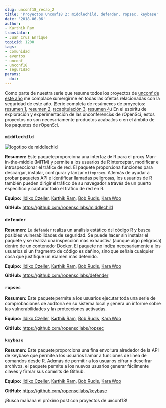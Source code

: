 ```yaml
---
slug: unconf18_recap_2
title: 'Proyectos Unconf18 2: middlechild, defender, ropsec, keybase'
date: '2018-06-06'
author:
- Karthik Ram
translator: 
- Juan Cruz Enrique
topicid: 1200
tags:
- comunidad
- eventos
- unconf
- unconf18
- seguridad
params:
  doi: 
---
```


Como parte de nuestra serie que resume todos los proyectos de [unconf de este año](/blog/2018/06/05/unconf18/) me complace sumergirme en todas las ofertas relacionadas con la seguridad de este año. (Serie completa de resúmenes de proyectos: [resumen 1](/blog/2018/06/05/unconf_recap_1/), [resumen 2](/blog/2018/06/06/unconf18_recap_2/), [recapitulación 3](/blog/2018/06/07/unconf_recap_3/), [resumen 4](/blog/2018/06/08/unconf_recap_4/).) En el espíritu de exploración y experimentación de las unconferencias de rOpenSci, estos proyectos no son necesariamente productos acabados o en el ámbito de los paquetes de rOpenSci.

### `middlechild`

![logotipo de middlechild](/img/blog-images/2018-06-06-unconf18_recap_2/middle_child_hex.png)

**Resumen:** Este paquete proporciona una interfaz de R para el proxy Man-in-the-middle (MITM) y permite a los usuarios de R interceptar, modificar e introspeccionar el tráfico de red. El paquete proporciona funciones para descargar, instalar, configurar y lanzar `mitmproxy`. Además de ayudar a probar paquetes API e identificar llamadas peligrosas, los usuarios de R también pueden dirigir el tráfico de su navegador a través de un puerto específico y capturar todo el tráfico de red en R.

**Equipo:** [Ildiko Czeller](https://github.com/czeildi), [Karthik Ram](https://github.com/karthik), [Bob Rudis](https://github.com/hrbrmstr), [Kara Woo](https://github.com/karawoo)

**GitHub:** <https://github.com/ropenscilabs/middlechild>

### `defender`

**Resumen:** La `defender` realiza un análisis estático del código R y busca posibles vulnerabilidades de seguridad. Se puede hacer sin instalar el paquete y se realiza una inspección más exhaustiva (aunque algo peligrosa) dentro de un contenedor Docker. El paquete no indica necesariamente a los usuarios si un fragmento de código es dañino, sino que señala cualquier cosa que justifique un examen más detenido.

**Equipo:** [Ildiko Czeller](https://github.com/czeildi), [Karthik Ram](https://github.com/karthik), [Bob Rudis](https://github.com/hrbrmstr), [Kara Woo](https://github.com/karawoo)

**GitHub:** <https://github.com/ropenscilabs/defender>

### `ropsec`

**Resumen:** Este paquete permite a los usuarios ejecutar toda una serie de comprobaciones de auditoría en su sistema local y genera un informe sobre las vulnerabilidades y las protecciones activadas.

**Equipo:** [Ildiko Czeller](https://github.com/czeildi), [Karthik Ram](https://github.com/karthik), [Bob Rudis](https://github.com/hrbrmstr), [Kara Woo](https://github.com/karawoo)

**GitHub:** <https://github.com/ropenscilabs/ropsec>

### `keybase`

**Resumen:** Este paquete proporciona una fina envoltura alrededor de la API de keybase que permite a los usuarios llamar a funciones de línea de comandos desde R. Además de permitir a los usuarios cifrar y descifrar archivos, el paquete permite a los nuevos usuarios generar fácilmente claves y firmar sus commits de Github.

**Equipo:** [Ildiko Czeller](https://github.com/czeildi), [Karthik Ram](https://github.com/karthik), [Bob Rudis](https://github.com/hrbrmstr), [Kara Woo](https://github.com/karawoo)

**GitHub:**  <https://github.com/ropenscilabs/keybase>

¡Busca mañana el próximo post con proyectos de unconf18!


